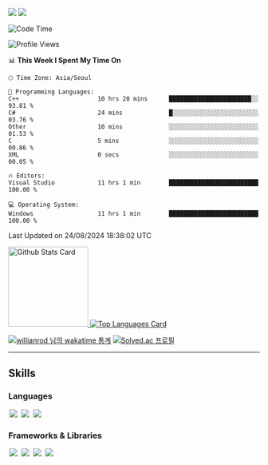 <a href="https://heosumin518.github.io"><img src="https://img.shields.io/badge/Tech Blog-222222?style=flat-square&logo=github&logoColor=ffffff"/></a>
<a href="mailto:heosumin518@gmail.com"><img src="https://img.shields.io/badge/Gmail-EA4335?style=flat-square&logo=gmail&logoColor=ffffff"/></a>

<!--START_SECTION:waka-->
![Code Time](http://img.shields.io/badge/Code%20Time-1%2C315%20hrs%2043%20mins-blue)

![Profile Views](http://img.shields.io/badge/Profile%20Views-0-blue)

📊 **This Week I Spent My Time On** 

```text
🕑︎ Time Zone: Asia/Seoul

💬 Programming Languages: 
C++                      10 hrs 20 mins      ███████████████████████░░   93.81 % 
C#                       24 mins             █░░░░░░░░░░░░░░░░░░░░░░░░   03.76 % 
Other                    10 mins             ░░░░░░░░░░░░░░░░░░░░░░░░░   01.53 % 
C                        5 mins              ░░░░░░░░░░░░░░░░░░░░░░░░░   00.86 % 
XML                      0 secs              ░░░░░░░░░░░░░░░░░░░░░░░░░   00.05 % 

🔥 Editors: 
Visual Studio            11 hrs 1 min        █████████████████████████   100.00 % 

💻 Operating System: 
Windows                  11 hrs 1 min        █████████████████████████   100.00 % 
```


 Last Updated on 24/08/2024 18:38:02 UTC
<!--END_SECTION:waka-->


<!-- [![Anurag's github stats](https://github-readme-stats.vercel.app/api?username=heosumin518)](https://github.com/anuraghazra/github-readme-stats) -->

<!-- markdownlint-disable MD033 -->
<a href="https://github.com/anuraghazra/github-readme-stats#github-stats-card">
  <img
    src="https://github-readme-stats.vercel.app/api?username=heosumin518&hide_title=true&show_icons=true&include_all_commits=true&count_private=true&hide_border=true&theme=onedark&title_color=5f4b8b&text_color=f0eee9&icon_color=00abc0"
    alt="Github Stats Card"
    height="160"
  />
</a>
<a href="https://github.com/anuraghazra/github-readme-stats#top-languages-card">
  <img
    src="https://github-readme-stats.vercel.app/api/top-langs?username=heosumin518&hide=css,tex&hide_title=true&layout=compact&langs_count=8&hide_border=true&theme=onedark&title_color=5f4b8b&text_color=f0eee9&icon_color=00abc0"
    alt="Top Languages Card"
  />
</a>

[![willianrod 님의 wakatime 통계](https://github-readme-stats.vercel.app/api/wakatime?username=heosumin518&layout=compact&count_private=true)](https://wakatime.com/@heosumin518) [![Solved.ac
프로필](http://mazassumnida.wtf/api/v2/generate_badge?boj=heosumin)](https://solved.ac/heosumin)


---

## Skills

### Languages

<span><!-- C --><img src="https://img.shields.io/badge/-C-black?style=flat&logo=c%2B%2B" style="height: auto; margin-left: 2px; margin-right: 2px;"/></span>
<span><!-- C# --><img src="https://img.shields.io/badge/-C%23%20-black?style=flat&logo=C%20Sharp" style="height: auto; margin-left: 2px; margin-right: 2px;"/></span>
<span><!-- C++ --><img src="https://img.shields.io/badge/-C++-black?style=flat&logo=c%2B%2B" style="height: auto; margin-left: 2px; margin-right: 2px;"/></span>

### Frameworks & Libraries

<span><!-- DirectX --><img src="https://img.shields.io/badge/direct%20x%20-%23313131.svg?&style=flat&logo=Microsoft&logoColor=white" style="height: auto; margin-left: 2px; margin-right: 2px;"/></span>
<span><!-- Unity --><img src="https://img.shields.io/badge/unity%20-%23313131.svg?&style=flat&logo=unity&logoColor=white" style="height: auto; margin-left: 2px; margin-right: 2px;"/></span>
<span><!-- Unreal Engine --><img src="https://img.shields.io/badge/unreal%20engine%20-%23313131.svg?&style=flat&logo=unreal%20engine&logoColor=white" style="height: auto; margin-left: 2px; margin-right: 2px;"/></span>
<span><!-- Blender --><img src="https://img.shields.io/badge/blender%20-%25515151.svg?&style=flat&logo=blender&logoColor=white" style="height: auto; margin-left: 2px; margin-right: 2px;"/></span>

